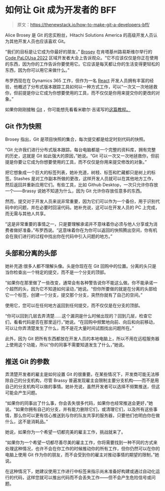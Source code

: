 # 如何让 Git 成为开发者的 BFF

> 原文：<https://thenewstack.io/how-to-make-git-a-developers-bff/>

Alice Brosey 是 Git 的忠实粉丝，Hitachi Solutions America 的高级开发人员认为其他开发人员也应该喜欢 Git。

“我们的目标是让它成为你最好的朋友，” [Brosey](https://www.linkedin.com/in/alicebrosey/) 在肯塔基州路易斯维尔举行的 [Code PaLOUsa 2022](https://www.codepalousa.com/Default.aspx) 区域开发者大会上告诉观众。“它不应该仅仅是你正在使用的东西，因为你的工作告诉你要使用它。它应该是每天都让你的生活变得更轻松的东西，因为你可以用它来做什么。”

布罗西现在在 Dynamics 365 工作，但作为一名 [React](https://thenewstack.io/learn-react-delete-functionality-and-the-set-state-hook/) 开发人员拥有丰富的经验，他概述了分布式版本跟踪工具如何以一种方式工作，可以“一次又一次地拯救你，但前提是你让它成为你想要使用的工具，而不仅仅是你用来提交你的更改的对象。”

如果你刚刚接触 [Git](https://thenewstack.io/git-at-15-how-git-changed-the-way-we-code/) ，你可能想先看看米歇尔·吉诺写的[这篇教程。](https://thenewstack.io/tutorial-git-for-absolutely-everyone/)

## **Git 作为快照**

Brosey 指出，Git 是项目快照的集合，每次提交都是给定时刻代码的快照。

“Git 允许我们进行分布式版本跟踪。每台电脑都是一个完整的资料库，拥有完整的历史，这就是 Git 如此强大的原因，”她说。“Git 可以一次又一次地拯救你，但前提是你要让它成为你想要使用的工具，而不仅仅是你用来提交修改的对象。”

把它想象成一个巨大的标签列表，她补充道，树枝、标签和贮藏都只是树上的标签。Stashes 是对工作副本所做的更改，这样开发人员就可以在其他地方工作，然后返回并重新应用它们。有些工具，比如 Github Desktop，一次只允许你存放一个——Brassy 说她不知道为什么，因为 Git 允许你存放任意多的东西。

然而，提交对于开发人员来说非常重要，因为它们可以作为一个备份，用于识别代码中的问题，并在必要时回滚代码。她补充说，这可以在开发人员的 PC 上完成，而无需与其他人共享。

“这是非常重要的事情之一，只是要理解承诺并不意味着你必须与他人分享或为消费者做好准备，”布罗西说。“这意味着你在为你可以返回的快照腾出空间，你有机会在我们进行的过程中找出你在代码中引入问题的地方。”

## 头部和分离的头部

她补充道:很多人都不理解头像。头是你现在在 Git 回购中的位置。分离的头只是当你检查出一个特定的提交，而不是一个分支的顶部。

“如果你在那里做了一些改变，通常会有各种警告说你不能这么做。你不能承诺一个超然的头，因为它不知道如何滚动，”她说。“但你所要做的就是在分离的头部给它一个标签，创建一个分支，提交那个分支，突然你就有了自己的空间。”

使用它，您可以在任何地方返回到任何提交，而不仅仅是在分支的顶部。

“你可以回到几层去弄清楚……这个漏洞是什么时候出现的？回到几层，检查它们，看看代码是否在那里运行，”她说。“在回购中频繁地向前、向后和向前移动，可以让你弄清楚发生了什么，而不是花大量时间试图找出问题所在。”

此外，因为 Git 把所有东西都放在开发人员的本地电脑上，所以不用在远程服务器上使用这个功能，所以“你的同事不需要知道发生了什么，”她说。

## 推送 Git 的参数

弄清楚开发者的雇主是如何设置 Git 的很重要。在某些情况下，开发商可能无法移除自己的分支机构，尽管 Brassy 普遍发现雇主会限制主要分支机构——而不是用自己的分支机构可以做的事情。她补充说，虽然开发者可以选择不频繁推送，但这可能会产生问题。

“如果你的同事出了什么事，你会丢失很多代码，如果你也经常推送会更好，”她说。“如果你拥有自己的分支，并有能力删除它们，或清理它们，以及所有这些事情，那么你可以更有信心推送到与你的队友共享的服务器，只要他们也明白你在做什么，这不是消耗品。”

她说，如果你为一个希望一切都完美的雇主工作，挑战就来了。

“如果你为一个希望一切都尽善尽美的雇主工作，你将需要找到一种不同的方式来处理这种情况，也许不会在你工作的时候推动你的所有工作，但你仍然可以在你的电脑上使用 Git 作为你的朋友，而不会受到你的雇主对推动事情的期望的限制，”她说。

在这种情况下，她建议使用工作进行中标签来指示尚未准备好构建或通过自动化运行的代码，这样您就可以推出代码而不会丢失工作——但不会产生危险信号或问题。

<svg xmlns:xlink="http://www.w3.org/1999/xlink" viewBox="0 0 68 31" version="1.1"><title>Group</title> <desc>Created with Sketch.</desc></svg>